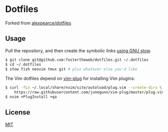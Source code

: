 Dotfiles
========

Forked from [alexpearce/dotfiles](https://github.com/alexpearce/dotfiles)

Usage
-----

Pull the repository, and then create the symbolic links [using GNU
stow](https://alexpearce.me/2016/02/managing-dotfiles-with-stow/).

```bash
$ git clone git@github.com:fostertheweb/dotfiles.git ~/.dotfiles
$ cd ~/.dotfiles
$ stow fish neovim tmux git # plus whatever else you'd like
```

The Vim dotfiles depend on [vim-plug](https://github.com/junegunn/vim-plug) for 
installing Vim plugins:

```bash
$ curl -fLo ~/.local/share/nvim/site/autoload/plug.vim --create-dirs \
    https://raw.githubusercontent.com/junegunn/vim-plug/master/plug.vim
$ nvim +PlugInstall +qa
```

License
-------

[MIT](http://opensource.org/licenses/MIT)
